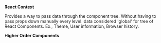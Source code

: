 **React Context**

Provides a way to pass data through the component tree.
Without having to pass props down manually every level.
data considered 'global' for tree of React Components.
Ex., Theme, User information, Browser history.

**Higher Order Components**


